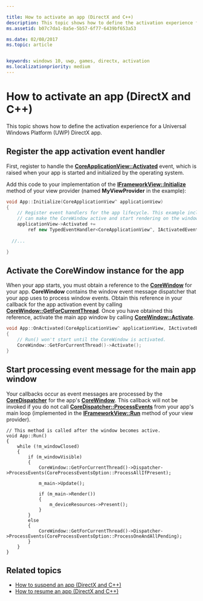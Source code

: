 ```yaml
---

title: How to activate an app (DirectX and C++)
description: This topic shows how to define the activation experience for a Universal Windows Platform (UWP) DirectX app.
ms.assetid: b07c7da1-8a5e-5b57-6f77-6439bf653a53

ms.date: 02/08/2017
ms.topic: article


keywords: windows 10, uwp, games, directx, activation
ms.localizationpriority: medium
---
```


# How to activate an app (DirectX and C++)



This topic shows how to define the activation experience for a Universal Windows Platform (UWP) DirectX app.

## Register the app activation event handler


First, register to handle the [**CoreApplicationView::Activated**](https://msdn.microsoft.com/library/windows/apps/br225018) event, which is raised when your app is started and initialized by the operating system.

Add this code to your implementation of the [**IFrameworkView::Initialize**](https://msdn.microsoft.com/library/windows/apps/hh700495) method of your view provider (named **MyViewProvider** in the example):

```cpp
void App::Initialize(CoreApplicationView^ applicationView)
{
    // Register event handlers for the app lifecycle. This example includes Activated, so that we
    // can make the CoreWindow active and start rendering on the window.
    applicationView->Activated +=
        ref new TypedEventHandler<CoreApplicationView^, IActivatedEventArgs^>(this, &App::OnActivated);
  
  //...

}
```

## Activate the CoreWindow instance for the app


When your app starts, you must obtain a reference to the [**CoreWindow**](https://msdn.microsoft.com/library/windows/apps/br208225) for your app. **CoreWindow** contains the window event message dispatcher that your app uses to process window events. Obtain this reference in your callback for the app activation event by calling [**CoreWindow::GetForCurrentThread**](https://msdn.microsoft.com/library/windows/apps/hh701589). Once you have obtained this reference, activate the main app window by calling [**CoreWindow::Activate**](https://msdn.microsoft.com/library/windows/apps/br208254).

```cpp
void App::OnActivated(CoreApplicationView^ applicationView, IActivatedEventArgs^ args)
{
    // Run() won't start until the CoreWindow is activated.
    CoreWindow::GetForCurrentThread()->Activate();
}
```

## Start processing event message for the main app window


Your callbacks occur as event messages are processed by the [**CoreDispatcher**](https://msdn.microsoft.com/library/windows/apps/br208211) for the app's [**CoreWindow**](https://msdn.microsoft.com/library/windows/apps/br208225). This callback will not be invoked if you do not call [**CoreDispatcher::ProcessEvents**](https://msdn.microsoft.com/library/windows/apps/br208215) from your app's main loop (implemented in the [**IFrameworkView::Run**](https://msdn.microsoft.com/library/windows/apps/hh700505) method of your view provider).

``` syntax
// This method is called after the window becomes active.
void App::Run()
{
    while (!m_windowClosed)
    {
        if (m_windowVisible)
        {
            CoreWindow::GetForCurrentThread()->Dispatcher->ProcessEvents(CoreProcessEventsOption::ProcessAllIfPresent);

            m_main->Update();

            if (m_main->Render())
            {
                m_deviceResources->Present();
            }
        }
        else
        {
            CoreWindow::GetForCurrentThread()->Dispatcher->ProcessEvents(CoreProcessEventsOption::ProcessOneAndAllPending);
        }
    }
}
```

## Related topics


* [How to suspend an app (DirectX and C++)](how-to-suspend-an-app-directx-and-cpp.md)
* [How to resume an app (DirectX and C++)](how-to-resume-an-app-directx-and-cpp.md)

 

 




